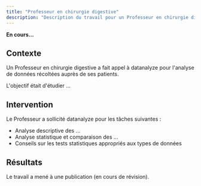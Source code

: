 ```yaml
---
title: "Professeur en chirurgie digestive"
description: "Description du travail pour un Professeur en chirurgie digestive"
---
```


**En cours...**

## Contexte

Un Professeur en chirurgie digestive a fait appel à datanalyze pour l'analyse de données récoltées auprès de ses patients.

L'objectif était d'étudier ...

## Intervention

Le Professeur a sollicité datanalyze pour les tâches suivantes :

- Analyse descriptive des ...
- Analyse statistique et comparaison des ...
- Conseils sur les tests statistiques appropriés aux types de données

## Résultats

Le travail a mené à une publication (en cours de révision).